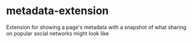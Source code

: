 # metadata-extension
Extension for showing a page's metadata with a snapshot of what sharing on popular social networks might look like
